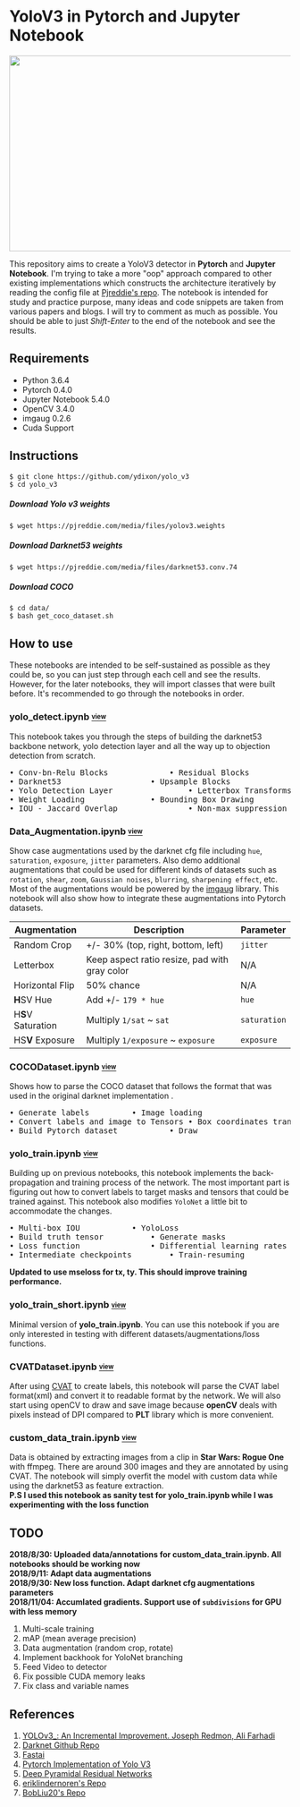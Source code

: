 

# YoloV3 in Pytorch and Jupyter Notebook
<p align="center">
  <img width="630" height="350" src="x_wing.gif">
</p>

This repository aims to create a YoloV3 detector in **Pytorch** and **Jupyter Notebook**. I'm trying to take a more "oop" approach compared to other existing implementations which constructs the architecture iteratively by reading the config file at [Pjreddie's repo](https://github.com/pjreddie/darknet/blob/master/cfg/yolov3.cfg). The notebook is intended for study and practice purpose, many ideas and code snippets are taken from various papers and blogs. I will try to comment as much as possible. You should be able to just *Shift-Enter* to the end of the notebook and see the results.

## Requirements

 - Python 3.6.4
 - Pytorch 0.4.0
 - Jupyter Notebook 5.4.0
 - OpenCV 3.4.0
 - imgaug 0.2.6
 - Cuda Support

## Instructions
    $ git clone https://github.com/ydixon/yolo_v3
    $ cd yolo_v3
##### Download Yolo v3 weights
	$ wget https://pjreddie.com/media/files/yolov3.weights
##### Download Darknet53 weights
	$ wget https://pjreddie.com/media/files/darknet53.conv.74
##### Download COCO
    $ cd data/
    $ bash get_coco_dataset.sh

## How to use
These notebooks are intended to be self-sustained as possible as they could be, so you can just step through each cell and see the results. However, for the later notebooks, they will import classes that were built before. It's recommended to go through the notebooks in order.
### yolo_detect.ipynb [<sub><sup>view</sup></sub>](http://nbviewer.jupyter.org/github/ydixon/yolo_v3/blob/master/yolo_detect.ipynb)
This notebook takes you through the steps of building the darknet53 backbone network, yolo detection layer and all the way up to objection detection from scratch.
<pre>
&#8226; Conv-bn-Relu Blocks				&#8226; Residual Blocks
&#8226; Darknet53					&#8226; Upsample Blocks
&#8226; Yolo Detection Layer				&#8226; Letterbox Transforms
&#8226; Weight Loading				&#8226; Bounding Box Drawing
&#8226; IOU - Jaccard Overlap				&#8226; Non-max suppression (NMS)
</pre>
### Data_Augmentation.ipynb [<sub><sup>view</sup></sub>](http://nbviewer.jupyter.org/github/ydixon/yolo_v3/blob/master/Data_Augmentation.ipynb)
Show case augmentations used by the darknet cfg file including `hue`, `saturation`, `exposure`, `jitter` parameters. Also demo additional augmentations that could be used for different kinds of datasets such as `rotation`, `shear`, `zoom`, `Gaussian noises`, `blurring`, `sharpening effect`, etc. Most of the augmentations would be powered by the [imgaug](https://github.com/aleju/imgaug) library. This notebook will also show how to integrate these augmentations into Pytorch datasets. 

Augmentation | Description | Parameter |
--- | --- | --- |
Random Crop | +/- 30% (top, right, bottom, left) | `jitter`
Letterbox | Keep aspect ratio resize, pad with gray color | N/A
Horizontal Flip | 50% chance | N/A
**H**SV Hue | Add +/- `179 * hue` | `hue` 
H**S**V Saturation | Multiply `1/sat` ~ `sat` | `saturation`
HS**V** Exposure | Multiply `1/exposure` ~ `exposure` |`exposure`

### COCODataset.ipynb [<sub><sup>view</sup></sub>](http://nbviewer.jupyter.org/github/ydixon/yolo_v3/blob/master/COCODataset.ipynb)
Shows how to parse the COCO dataset that follows the format that was used in the original darknet implementation .
<pre>
&#8226; Generate labels			&#8226; Image loading
&#8226; Convert labels and image to Tensors	&#8226; Box coordinates transforms
&#8226; Build Pytorch dataset			&#8226; Draw
</pre>
### yolo_train.ipynb [<sub><sup>view</sup></sub>](http://nbviewer.jupyter.org/github/ydixon/yolo_v3/blob/master/yolo_train.ipynb)
Building up on previous notebooks, this notebook implements the back-propagation and training process of the network. The most important part is figuring out how to convert labels to target masks and tensors that could be trained against. This notebook also modifies `YoloNet` a little bit to accommodate the changes.
<pre>
&#8226; Multi-box IOU 			&#8226; YoloLoss
&#8226; Build truth tensor			&#8226; Generate masks
&#8226; Loss function				&#8226; Differential learning rates
&#8226; Intermediate checkpoints		&#8226; Train-resuming
</pre>
**Updated to use mseloss for tx, ty. This should improve training performance.**
### yolo_train_short.ipynb [<sub><sup>view</sup></sub>](http://nbviewer.jupyter.org/github/ydixon/yolo_v3/blob/master/yolo_train_short.ipynb)
Minimal version of **yolo_train.ipynb**. You can use this notebook if you are only interested in testing with different datasets/augmentations/loss functions.
### CVATDataset.ipynb [<sub><sup>view</sup></sub>](http://nbviewer.jupyter.org/github/ydixon/yolo_v3/blob/master/CVATDataset.ipynb)
After using [CVAT](https://github.com/opencv/cvat) to create labels, this notebook will parse the CVAT label format(xml) and convert it to readable format by the network. We will also start using openCV to draw and save image because **openCV** deals with pixels instead of DPI compared to **PLT** library which is more convenient. 
### custom_data_train.ipynb [<sub><sup>view</sup></sub>](http://nbviewer.jupyter.org/github/ydixon/yolo_v3/blob/master/custom_data_train.ipynb)
Data is obtained by extracting images from a clip in **Star Wars: Rogue One** with ffmpeg. There are around 300 images and they are annotated by using CVAT. The notebook will simply overfit the model with custom data while using the darknet53 as feature extraction.  
**P.S I used this notebook as sanity test for yolo_train.ipynb while I was experimenting with the loss function**
## TODO
**2018/8/30: Uploaded data/annotations for custom_data_train.ipynb. All notebooks should be working now**  
**2018/9/11: Adapt data augmentations**  
**2018/9/30: New loss function. Adapt darknet cfg augmentations parameters**  
**2018/11/04: Accumlated gradients. Support use of `subdivisions` for GPU with less memory**  
 
 1. Multi-scale training
 2. mAP (mean average precision)
 3. Data augmentation (random crop, rotate)
 4. Implement backhook for YoloNet branching
 5. Feed Video to detector
 6. Fix possible CUDA memory leaks
 7. Fix class and variable names


## References

1. [YOLOv3_: An Incremental Improvement. Joseph Redmon, Ali Farhadi ](https://pjreddie.com/media/files/papers/YOLOv3.pdf) 
2. [Darknet Github Repo](https://github.com/pjreddie/darknet)
3. [Fastai](http://www.fast.ai/)
4. [Pytorch Implementation of Yolo V3](https://github.com/ayooshkathuria/pytorch-yolo-v3)
5. [Deep Pyramidal Residual Networks](https://arxiv.org/abs/1610.02915)
6. [eriklindernoren's Repo](https://github.com/eriklindernoren/PyTorch-YOLOv3)
7. [BobLiu20's Repo](https://github.com/BobLiu20/YOLOv3_PyTorch)

